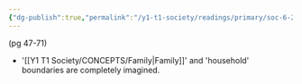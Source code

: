 ```yaml
---
{"dg-publish":true,"permalink":"/y1-t1-society/readings/primary/soc-6-21-vera-sanso-misconceiving-the-indian-family-the-politics-of-family-based-discourse/"}
---
```


(pg 47-71)
- '[[Y1 T1 Society/CONCEPTS/Family\|Family]]' and 'household' boundaries are completely imagined. 

